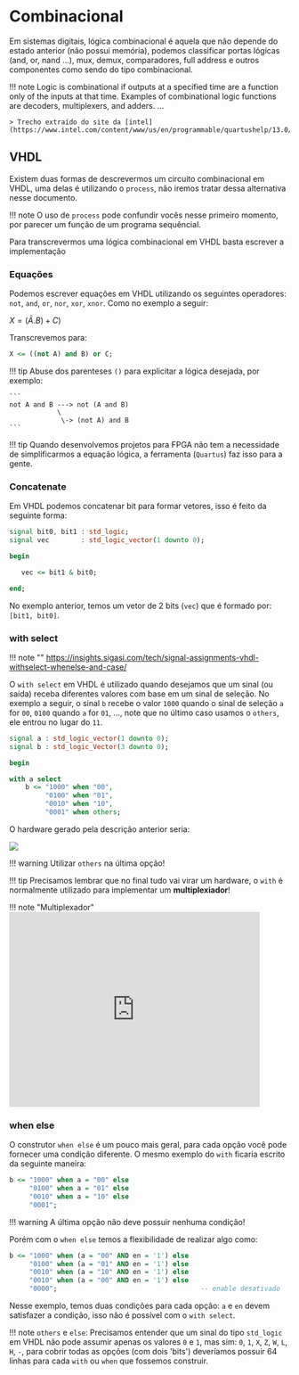 # Combinacional

Em sistemas digitais, lógica combinacional é aquela que não depende do estado anterior (não possui memória), podemos classificar portas lógicas (and, or, nand ...), mux, demux, comparadores, full address e outros componentes como sendo do tipo combinacional.

!!! note
    Logic is combinational if outputs at a specified time are a function only of the inputs at that time. Examples of combinational logic functions are decoders, multiplexers, and adders.
    ...
    
    > Trecho extraído do site da [intel](https://www.intel.com/content/www/us/en/programmable/quartushelp/13.0/mergedProjects/hdl/vhdl/vhdl_pro_combinatorial.htm)

## VHDL

Existem duas formas de descrevermos um circuito combinacional em VHDL, uma delas é utilizando o `process`, não iremos tratar dessa alternativa nesse documento.

!!! note
    O uso de `process` pode confundir vocês nesse primeiro momento, por parecer um função de um programa sequêncial.

Para transcrevermos uma lógica combinacional em VHDL basta escrever a implementação 

### Equações

Podemos escrever equações em VHDL utilizando os seguintes operadores: `not`, `and`, `or`, `nor`, `xor`, `xnor`. Como no exemplo a seguir:

$X = (\bar{A} . B) + C)$

Transcrevemos para:

```vhdl
X <= ((not A) and B) or C;
```

!!! tip 
    Abuse dos parenteses `()` para explicitar a lógica desejada, por exemplo:
    
    ```
    not A and B ---> not (A and B) 
                \
                 \-> (not A) and B
    ```

!!! tip
    Quando desenvolvemos projetos para FPGA não tem a necessidade de simplificarmos a equação lógica, a ferramenta (`Quartus`) faz isso para a gente.

### Concatenate

Em VHDL podemos concatenar bit para formar vetores, isso é feito da seguinte forma:

```vhdl
signal bit0, bit1 : std_logic;
signal vec        : std_logic_vector(1 downto 0);

begin

   vec <= bit1 & bit0;

end;
```

No exemplo anterior, temos um vetor de 2 bits (`vec`) que é formado por: `[bit1, bit0]`.

### with select

!!! note ""
    https://insights.sigasi.com/tech/signal-assignments-vhdl-withselect-whenelse-and-case/

O `with select` em VHDL é utilizado quando desejamos que um sinal (ou saída) receba diferentes valores com base em um sinal de seleção. No exemplo a seguir, o sinal `b` recebe o valor `1000` quando o sinal de seleção `a` for `00`, `0100` quando `a` for `01`, ..., note que no último caso usamos o `others`, ele entrou no lugar do `11`.

```vhdl
signal a : std_logic_vector(1 downto 0); 
signal b : std_logic_Vector(3 downto 0);

begin

with a select 
    b <= "1000" when "00",
         "0100" when "01",
         "0010" when "10",
   	     "0001" when others;
```

O hardware gerado pela descrição anterior seria:

![](../figs/VHDL/VHDL-with-mux.svg)

!!! warning 
    Utilizar `others` na última opção!

!!! tip
    Precisamos lembrar que no final tudo vai virar um hardware, o `with` é normalmente utilizado para implementar um **multiplexiador**!
    
!!! note "Multiplexador"
    <iframe width="450" height="350" src="https://www.youtube.com/embed/FKvnmxte98A?list=PLbjtMHXGxHYisNnX3pErFxnR9kcu7Nh7q" frameborder="0" allow="accelerometer; autoplay; encrypted-media; gyroscope; picture-in-picture" allowfullscreen></iframe>
    

### when else

O construtor `when else` é um pouco mais geral, para cada opção você pode fornecer uma condição diferente. O mesmo exemplo do `with` ficaria escrito da seguinte maneira:

```vhdl
b <= "1000" when a = "00" else 
	 "0100" when a = "01" else 
	 "0010" when a = "10" else 
	 "0001";
```

!!! warning 
    A última opção não deve possuir nenhuma condição!

Porém com o `when else` temos a flexibilidade de realizar algo como:

```vhdl
b <= "1000" when (a = "00" AND en = '1') else 
	 "0100" when (a = "01" AND en = '1') else 
	 "0010" when (a = "10" AND en = '1') else 
	 "0010" when (a = "00" AND en = '1') else 
	 "0000";                                    -- enable desativado
```

Nesse exemplo, temos duas condições para cada opção: `a` e `en` devem satisfazer a condição, isso não é possível com o `with select`.

    
!!! note
    `others` e `else`: Precisamos entender que um sinal do tipo `std_logic` em VHDL não pode assumir apenas os valores `0` e `1`, mas sim: `0`, `1`, `X`, `Z`, `W`, `L`, `H`, `-`, para cobrir todas as opções (com dois 'bits') deveríamos possuir 64 linhas para cada `with` ou `when` que fossemos construir.

    

